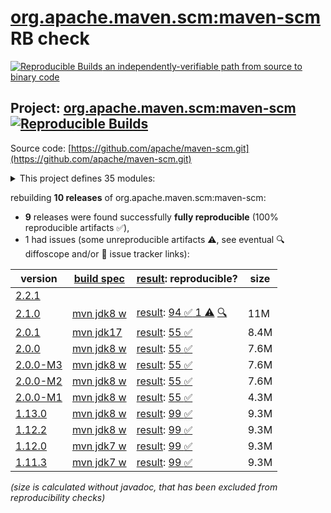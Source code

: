 [org.apache.maven.scm:maven-scm](https://central.sonatype.com/artifact/org.apache.maven.scm/maven-scm/versions) RB check
=======

[![Reproducible Builds](https://reproducible-builds.org/images/logos/rb.svg) an independently-verifiable path from source to binary code](https://reproducible-builds.org/)

## Project: [org.apache.maven.scm:maven-scm](https://central.sonatype.com/artifact/org.apache.maven.scm/maven-scm/versions) [![Reproducible Builds](https://img.shields.io/endpoint?url=https://raw.githubusercontent.com/jvm-repo-rebuild/reproducible-central/master/content/org/apache/maven/scm/badge.json)](https://github.com/jvm-repo-rebuild/reproducible-central/blob/master/content/org/apache/maven/scm/README.md)

Source code: [https://github.com/apache/maven-scm.git](https://github.com/apache/maven-scm.git)

<details><summary>This project defines 35 modules:</summary>

* [org.apache.maven.plugins:maven-scm-plugin](https://central.sonatype.com/artifact/org.apache.maven.plugins/maven-scm-plugin/overview)
* [org.apache.maven.scm:maven-scm](https://central.sonatype.com/artifact/org.apache.maven.scm/maven-scm/overview)
* [org.apache.maven.scm:maven-scm-api](https://central.sonatype.com/artifact/org.apache.maven.scm/maven-scm-api/overview)
* [org.apache.maven.scm:maven-scm-client](https://central.sonatype.com/artifact/org.apache.maven.scm/maven-scm-client/overview)
* [org.apache.maven.scm:maven-scm-manager-plexus](https://central.sonatype.com/artifact/org.apache.maven.scm/maven-scm-manager-plexus/overview)
* [org.apache.maven.scm:maven-scm-managers](https://central.sonatype.com/artifact/org.apache.maven.scm/maven-scm-managers/overview)
* [org.apache.maven.scm:maven-scm-provider-accurev](https://central.sonatype.com/artifact/org.apache.maven.scm/maven-scm-provider-accurev/overview)
* [org.apache.maven.scm:maven-scm-provider-bazaar](https://central.sonatype.com/artifact/org.apache.maven.scm/maven-scm-provider-bazaar/overview)
* [org.apache.maven.scm:maven-scm-provider-clearcase](https://central.sonatype.com/artifact/org.apache.maven.scm/maven-scm-provider-clearcase/overview)
* [org.apache.maven.scm:maven-scm-provider-cvs-commons](https://central.sonatype.com/artifact/org.apache.maven.scm/maven-scm-provider-cvs-commons/overview)
* [org.apache.maven.scm:maven-scm-provider-cvsexe](https://central.sonatype.com/artifact/org.apache.maven.scm/maven-scm-provider-cvsexe/overview)
* [org.apache.maven.scm:maven-scm-provider-cvsjava](https://central.sonatype.com/artifact/org.apache.maven.scm/maven-scm-provider-cvsjava/overview)
* [org.apache.maven.scm:maven-scm-provider-cvstest](https://central.sonatype.com/artifact/org.apache.maven.scm/maven-scm-provider-cvstest/overview)
* [org.apache.maven.scm:maven-scm-provider-git-commons](https://central.sonatype.com/artifact/org.apache.maven.scm/maven-scm-provider-git-commons/overview)
* [org.apache.maven.scm:maven-scm-provider-gitexe](https://central.sonatype.com/artifact/org.apache.maven.scm/maven-scm-provider-gitexe/overview)
* [org.apache.maven.scm:maven-scm-provider-gittest](https://central.sonatype.com/artifact/org.apache.maven.scm/maven-scm-provider-gittest/overview)
* [org.apache.maven.scm:maven-scm-provider-hg](https://central.sonatype.com/artifact/org.apache.maven.scm/maven-scm-provider-hg/overview)
* [org.apache.maven.scm:maven-scm-provider-integrity](https://central.sonatype.com/artifact/org.apache.maven.scm/maven-scm-provider-integrity/overview)
* [org.apache.maven.scm:maven-scm-provider-jazz](https://central.sonatype.com/artifact/org.apache.maven.scm/maven-scm-provider-jazz/overview)
* [org.apache.maven.scm:maven-scm-provider-jgit](https://central.sonatype.com/artifact/org.apache.maven.scm/maven-scm-provider-jgit/overview)
* [org.apache.maven.scm:maven-scm-provider-local](https://central.sonatype.com/artifact/org.apache.maven.scm/maven-scm-provider-local/overview)
* [org.apache.maven.scm:maven-scm-provider-perforce](https://central.sonatype.com/artifact/org.apache.maven.scm/maven-scm-provider-perforce/overview)
* [org.apache.maven.scm:maven-scm-provider-starteam](https://central.sonatype.com/artifact/org.apache.maven.scm/maven-scm-provider-starteam/overview)
* [org.apache.maven.scm:maven-scm-provider-svn-commons](https://central.sonatype.com/artifact/org.apache.maven.scm/maven-scm-provider-svn-commons/overview)
* [org.apache.maven.scm:maven-scm-provider-svnexe](https://central.sonatype.com/artifact/org.apache.maven.scm/maven-scm-provider-svnexe/overview)
* [org.apache.maven.scm:maven-scm-provider-svntest](https://central.sonatype.com/artifact/org.apache.maven.scm/maven-scm-provider-svntest/overview)
* [org.apache.maven.scm:maven-scm-provider-synergy](https://central.sonatype.com/artifact/org.apache.maven.scm/maven-scm-provider-synergy/overview)
* [org.apache.maven.scm:maven-scm-provider-tfs](https://central.sonatype.com/artifact/org.apache.maven.scm/maven-scm-provider-tfs/overview)
* [org.apache.maven.scm:maven-scm-provider-vss](https://central.sonatype.com/artifact/org.apache.maven.scm/maven-scm-provider-vss/overview)
* [org.apache.maven.scm:maven-scm-providers](https://central.sonatype.com/artifact/org.apache.maven.scm/maven-scm-providers/overview)
* [org.apache.maven.scm:maven-scm-providers-cvs](https://central.sonatype.com/artifact/org.apache.maven.scm/maven-scm-providers-cvs/overview)
* [org.apache.maven.scm:maven-scm-providers-git](https://central.sonatype.com/artifact/org.apache.maven.scm/maven-scm-providers-git/overview)
* [org.apache.maven.scm:maven-scm-providers-standard](https://central.sonatype.com/artifact/org.apache.maven.scm/maven-scm-providers-standard/overview)
* [org.apache.maven.scm:maven-scm-providers-svn](https://central.sonatype.com/artifact/org.apache.maven.scm/maven-scm-providers-svn/overview)
* [org.apache.maven.scm:maven-scm-test](https://central.sonatype.com/artifact/org.apache.maven.scm/maven-scm-test/overview)
</details>

rebuilding **10 releases** of org.apache.maven.scm:maven-scm:
- **9** releases were found successfully **fully reproducible** (100% reproducible artifacts :white_check_mark:),
- 1 had issues (some unreproducible artifacts :warning:, see eventual :mag: diffoscope and/or :memo: issue tracker links):

| version | [build spec](/BUILDSPEC.md) | [result](https://reproducible-builds.org/docs/jvm/): reproducible? | size |
| -- | --------- | ------ | -- |
| [2.2.1](https://central.sonatype.com/artifact/org.apache.maven.scm/maven-scm/2.2.1/pom) | | | |
| [2.1.0](https://central.sonatype.com/artifact/org.apache.maven.scm/maven-scm/2.1.0/pom) | [mvn jdk8 w](maven-scm-2.1.0.buildspec) | [result](maven-scm-2.1.0.buildinfo): [94 :white_check_mark:  1 :warning:](maven-scm-2.1.0.buildcompare) [:mag:](maven-scm-2.1.0.diffoscope) | 11M |
| [2.0.1](https://central.sonatype.com/artifact/org.apache.maven.scm/maven-scm/2.0.1/pom) | [mvn jdk17](maven-scm-2.0.1.buildspec) | [result](maven-scm-2.0.1.buildinfo): [55 :white_check_mark: ](maven-scm-2.0.1.buildcompare) | 8.4M |
| [2.0.0](https://central.sonatype.com/artifact/org.apache.maven.scm/maven-scm/2.0.0/pom) | [mvn jdk8 w](maven-scm-2.0.0.buildspec) | [result](maven-scm-2.0.0.buildinfo): [55 :white_check_mark: ](maven-scm-2.0.0.buildcompare) | 7.6M |
| [2.0.0-M3](https://central.sonatype.com/artifact/org.apache.maven.scm/maven-scm/2.0.0-M3/pom) | [mvn jdk8 w](maven-scm-2.0.0-M3.buildspec) | [result](maven-scm-2.0.0-M3.buildinfo): [55 :white_check_mark: ](maven-scm-2.0.0-M3.buildcompare) | 7.6M |
| [2.0.0-M2](https://central.sonatype.com/artifact/org.apache.maven.scm/maven-scm/2.0.0-M2/pom) | [mvn jdk8 w](maven-scm-2.0.0-M2.buildspec) | [result](maven-scm-2.0.0-M2.buildinfo): [55 :white_check_mark: ](maven-scm-2.0.0-M2.buildcompare) | 7.6M |
| [2.0.0-M1](https://central.sonatype.com/artifact/org.apache.maven.scm/maven-scm/2.0.0-M1/pom) | [mvn jdk8 w](maven-scm-2.0.0-M1.buildspec) | [result](maven-scm-2.0.0-M1.buildinfo): [55 :white_check_mark: ](maven-scm-2.0.0-M1.buildcompare) | 4.3M |
| [1.13.0](https://central.sonatype.com/artifact/org.apache.maven.scm/maven-scm/1.13.0/pom) | [mvn jdk8 w](maven-scm-1.13.0.buildspec) | [result](maven-scm-1.13.0.buildinfo): [99 :white_check_mark: ](maven-scm-1.13.0.buildcompare) | 9.3M |
| [1.12.2](https://central.sonatype.com/artifact/org.apache.maven.scm/maven-scm/1.12.2/pom) | [mvn jdk8 w](maven-scm-1.12.2.buildspec) | [result](maven-scm-1.12.2.buildinfo): [99 :white_check_mark: ](maven-scm-1.12.2.buildcompare) | 9.3M |
| [1.12.0](https://central.sonatype.com/artifact/org.apache.maven.scm/maven-scm/1.12.0/pom) | [mvn jdk7 w](maven-scm-1.12.0.buildspec) | [result](maven-scm-1.12.0.buildinfo): [99 :white_check_mark: ](maven-scm-1.12.0.buildcompare) | 9.3M |
| [1.11.3](https://central.sonatype.com/artifact/org.apache.maven.scm/maven-scm/1.11.3/pom) | [mvn jdk7 w](maven-scm-1.11.3.buildspec) | [result](maven-scm-1.11.3.buildinfo): [99 :white_check_mark: ](maven-scm-1.11.3.buildcompare) | 9.3M |

<i>(size is calculated without javadoc, that has been excluded from reproducibility checks)</i>
